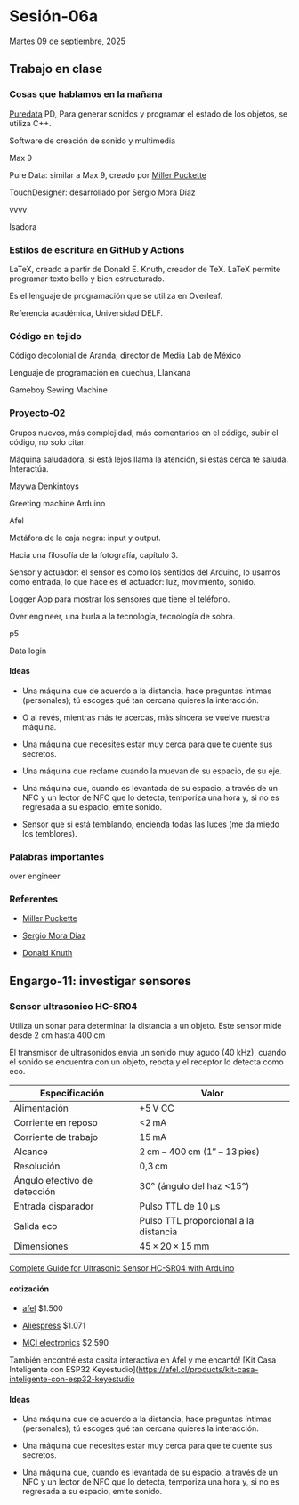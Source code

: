# Sesión-06a

Martes 09 de septiembre, 2025

## Trabajo en clase

### Cosas que hablamos en la mañana

[Puredata](https://puredata.info/) PD, Para generar sonidos y programar el estado de los objetos, se utiliza C++.

Software de creación de sonido y multimedia

Max 9

Pure Data: similar a Max 9, creado por [Miller Puckette](https://es.wikipedia.org/wiki/Miller_Puckette) 

TouchDesigner: desarrollado por Sergio Mora Díaz

vvvv

Isadora

### Estilos de escritura en GitHub y Actions

LaTeX, creado a partir de Donald E. Knuth, creador de TeX. LaTeX permite programar texto bello y bien estructurado.

Es el lenguaje de programación que se utiliza en Overleaf.

Referencia académica, Universidad DELF.

### Código en tejido

Código decolonial de Aranda, director de Media Lab de México

Lenguaje de programación en quechua, Llankana

Gameboy Sewing Machine

### Proyecto-02

Grupos nuevos, más complejidad, más comentarios en el código, subir el código, no solo citar.

Máquina saludadora, si está lejos llama la atención, si estás cerca te saluda. Interactúa.

Maywa Denkintoys

Greeting machine Arduino

Afel

Metáfora de la caja negra: input y output.

Hacia una filosofía de la fotografía, capítulo 3.

Sensor y actuador: el sensor es como los sentidos del Arduino, lo usamos como entrada, lo que hace es el actuador: luz, movimiento, sonido.

Logger App para mostrar los sensores que tiene el teléfono.

Over engineer, una burla a la tecnología, tecnología de sobra.

p5

Data login

#### Ideas

- Una máquina que de acuerdo a la distancia, hace preguntas íntimas (personales); tú escoges qué tan cercana quieres la interacción.

- O al revés, mientras más te acercas, más sincera se vuelve nuestra máquina.

- Una máquina que necesites estar muy cerca para que te cuente sus secretos.

- Una máquina que reclame cuando la muevan de su espacio, de su eje.

- Una máquina que, cuando es levantada de su espacio, a través de un NFC y un lector de NFC que lo detecta, temporiza una hora y, si no es regresada a su espacio, emite sonido.

- Sensor que si está temblando, encienda todas las luces (me da miedo los temblores).

### Palabras importantes

over engineer

### Referentes 

- [Miller Puckette](https://es.wikipedia.org/wiki/Miller_Puckette)

- [Sergio Mora Diaz](https://www.sergiomoradiaz.com/)

- [Donald Knuth](https://es.wikipedia.org/wiki/Donald_Knuth)

## Engargo-11: investigar sensores

### Sensor ultrasonico HC-SR04

Utiliza un sonar para determinar la distancia a un objeto. Este sensor mide desde 2 cm hasta 400 cm

El transmisor de ultrasonidos envía un sonido muy agudo (40 kHz), cuando el sonido se encuentra con un objeto, rebota y el receptor lo detecta como eco.

| Especificación               | Valor                                  |
|-------------------------------|----------------------------------------|
| Alimentación                  | +5 V CC                                |
| Corriente en reposo            | <2 mA                                   |
| Corriente de trabajo           | 15 mA                                   |
| Alcance                        | 2 cm – 400 cm (1″ – 13 pies)          |
| Resolución                     | 0,3 cm                                  |
| Ángulo efectivo de detección   | 30° (ángulo del haz <15°)             |
| Entrada disparador             | Pulso TTL de 10 µs                      |
| Salida eco                     | Pulso TTL proporcional a la distancia  |
| Dimensiones                    | 45 × 20 × 15 mm                         |


[Complete Guide for Ultrasonic Sensor HC-SR04 with Arduino](https://randomnerdtutorials.com/complete-guide-for-ultrasonic-sensor-hc-sr04/)


#### cotización 

- [afel](https://afel.cl/products/sensor-de-ultrasonico-hc-sr04) $1.500

- [Aliespress](https://www.aliexpress.com/p/tesla-landing/index.html) $1.071

- [MCI electronics](https://mcielectronics.cl/shop/product/sensor-de-proximidad-de-ultrasonido-hc-sr04-23582/) $2.590

También encontré esta casita interactiva en Afel y me encantó! [Kit Casa Inteligente con ESP32 Keyestudio](https://afel.cl/products/kit-casa-inteligente-con-esp32-keyestudio

#### Ideas

- Una máquina que de acuerdo a la distancia, hace preguntas íntimas (personales); tú escoges qué tan cercana quieres la interacción.

- Una máquina que necesites estar muy cerca para que te cuente sus secretos.

- Una máquina que, cuando es levantada de su espacio, a través de un NFC y un lector de NFC que lo detecta, temporiza una hora y, si no es regresada a su espacio, emite sonido.

